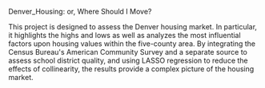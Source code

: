 Denver_Housing: or, Where Should I Move?

This project is designed to assess the Denver housing market. In particular, it highlights the highs and lows as well as analyzes the most influential factors upon housing values within the five-county area. By integrating the Census Bureau's American Community Survey and a separate source to assess school district quality, and using LASSO regression to reduce the effects of collinearity, the results provide a complex picture of the housing market.
